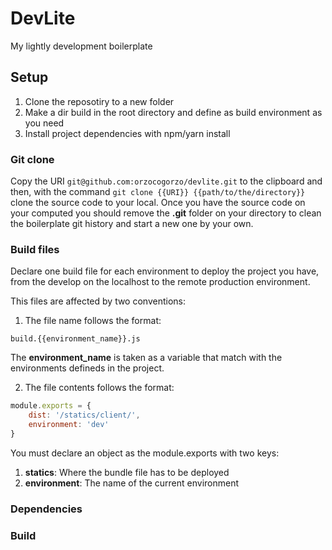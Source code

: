 # DevLite

My lightly development boilerplate

## Setup

1. Clone the reposotiry to a new folder
2. Make a dir build in the root directory and define as build environment as you need
3. Install project dependencies with npm/yarn install


### Git clone

Copy the URI ```git@github.com:orzocogorzo/devlite.git``` to the clipboard and then, with the command ```git clone {{URI}} {{path/to/the/directory}}``` clone the source code to your local.
Once you have the source code on your computed you should remove the **.git** folder on your directory to clean the boilerplate git history and start a new one by your own.

### Build files

Declare one build file for each environment to deploy the project you have, from the develop on the localhost to the remote production environment.

This files are affected by two conventions:

1. The file name follows the format:

```build.{{environment_name}}.js```

The **environment_name** is taken as a variable that match with the environments defineds in the project.

2. The file contents follows the format:

```javascript
module.exports = {
    dist: '/statics/client/',
    environment: 'dev'
}
```

You must declare an object as the module.exports with two keys:

1. **statics**: Where the bundle file has to be deployed
2. **environment**: The name of the current environment

### Dependencies


### Build
